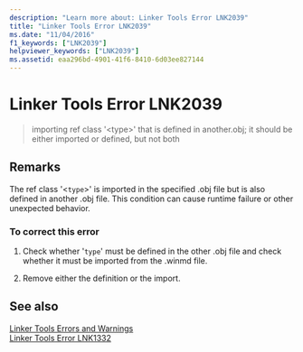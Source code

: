 ```yaml
---
description: "Learn more about: Linker Tools Error LNK2039"
title: "Linker Tools Error LNK2039"
ms.date: "11/04/2016"
f1_keywords: ["LNK2039"]
helpviewer_keywords: ["LNK2039"]
ms.assetid: eaa296bd-4901-41f6-8410-6d03ee827144
---
```

# Linker Tools Error LNK2039

> importing ref class '\<type>' that is defined in another.obj; it should be either imported or defined, but not both

## Remarks

The ref class '<`type`>' is imported in the specified .obj file but is also defined in another .obj file. This condition can cause runtime failure or other unexpected behavior.

### To correct this error

1. Check whether '`type`' must be defined in the other .obj file and check whether it must be imported from the .winmd file.

1. Remove either the definition or the import.

## See also

[Linker Tools Errors and Warnings](../../error-messages/tool-errors/linker-tools-errors-and-warnings.md)<br/>
[Linker Tools Error LNK1332](../../error-messages/tool-errors/linker-tools-error-lnk1332.md)
